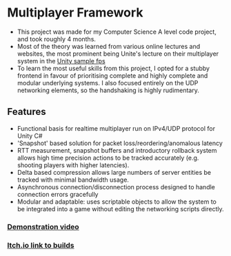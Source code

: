 # Multiplayer Framework

- This project was made for my Computer Science A level code project, and took roughly 4 months.
- Most of the theory was learned from various online lectures and websites, the most prominent being Unite's lecture on their multiplayer system in the [Unity sample fps](https://www.youtube.com/watch?v=k6JTaFE7SYI)
- To learn the most useful skills from this project, I opted for a stubby frontend in favour of prioritising complete and highly complete and modular underlying systems. I also focused entirely on the UDP networking elements, so the handshaking is highly rudimentary.

## Features
- Functional basis for realtime multiplayer run on IPv4/UDP protocol for Unity C#
- 'Snapshot' based solution for packet loss/reordering/anomalous latency
- RTT measurement, snapshot buffers and introductory rollback system allows high time precision actions to be tracked accurately (e.g. shooting players with higher latencies).
- Delta based compression allows large numbers of server entities be tracked with minimal bandwidth usage.
- Asynchronous connection/disconnection process designed to handle connection errors gracefully
- Modular and adaptable: uses scriptable objects to allow the system to be integrated into a game without editing the networking scripts directly.

### [Demonstration video](https://www.youtube.com/watch?v=274FwnwSj10)
### [Itch.io link to builds](https://bobby-greathead.itch.io/multiplayer-system-builds)